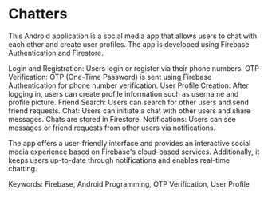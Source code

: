 # Chatters
This Android application is a social media app that allows users to chat with each other and create user profiles. The app is developed using Firebase Authentication and Firestore.


Login and Registration: Users login or register via their phone numbers.
OTP Verification: OTP (One-Time Password) is sent using Firebase Authentication for phone number verification.
User Profile Creation: After logging in, users can create profile information such as username and profile picture.
Friend Search: Users can search for other users and send friend requests.
Chat: Users can initiate a chat with other users and share messages. Chats are stored in Firestore.
Notifications: Users can see messages or friend requests from other users via notifications.

The app offers a user-friendly interface and provides an interactive social media experience based on Firebase's cloud-based services. Additionally, it keeps users up-to-date through notifications and enables real-time chatting.

Keywords: Firebase, Android Programming, OTP Verification, User Profile
